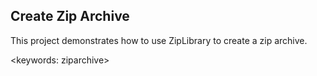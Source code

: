 ## Create Zip Archive ##
This project demonstrates how to use ZipLibrary to create a zip archive.

<keywords: ziparchive>